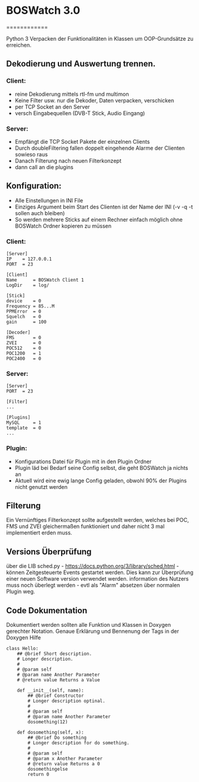 # BOSWatch 3.0
============


Python 3
Verpacken der Funktionalitäten in Klassen um OOP-Grundsätze zu erreichen.



## Dekodierung und Auswertung trennen.

### Client:
 - reine Dekodierung mittels rtl-fm und multimon
 - Keine Filter usw. nur die Dekoder, Daten verpacken, verschicken
 - per TCP Socket an den Server
 - versch Eingabequellen (DVB-T Stick, Audio Eingang)

 ### Server:
 - Empfängt die TCP Socket Pakete der einzelnen Clients
 - Durch doubleFiltering fallen doppelt eingehende Alarme der Clienten sowieso raus
 - Danach Filterung nach neuen Filterkonzept
 - dann call an die plugins



## Konfiguration:
- Alle Einstellungen in INI File
- Einziges Argument beim Start des Clienten ist der Name der INI (-v -q -t sollen auch bleiben)
- So werden mehrere Sticks auf einem Rechner einfach möglich ohne BOSWatch Ordner kopieren zu müssen

### Client:

```
[Server]
IP    = 127.0.0.1
PORT  = 23

[Client]
Name      = BOSWatch Client 1
LogDir    = log/

[Stick]
device    = 0
Frequency = 85...M
PPMError  = 0
Squelch   = 0
gain      = 100

[Decoder]
FMS       = 0
ZVEI      = 0
POC512    = 0
POC1200   = 1
POC2400   = 0
```

### Server:
```
[Server]
PORT  = 23

[Filter]
...

[Plugins]
MySQL     = 1
template  = 0
...
```

### Plugin:
- Konfigurations Datei für Plugin mit in den Plugin Ordner
- Plugin läd bei Bedarf seine Config selbst, die geht BOSWatch ja nichts an
- Aktuell wird eine ewig lange Config geladen, obwohl 90% der Plugins nicht genutzt werden



## Filterung
Ein Vernünftiges Filterkonzept sollte aufgestellt werden, welches bei POC, FMS und ZVEI gleichermaßen funktioniert
und daher nicht 3 mal implementiert erden muss.



## Versions Überprüfung

über die LIB sched.py - https://docs.python.org/3/library/sched.html - können Zeitgesteuerte Events gestartet werden.
Dies kann zur Überprüfung einer neuen Software version verwendet werden.
information des Nutzers muss noch überlegt werden - evtl als "Alarm" absetzen über normalen Plugin weg.



## Code Dokumentation
Dokumentiert werden sollten alle Funktion und Klassen in Doxygen gerechter Notation.
Genaue Erklärung und Bennenung der Tags in der Doxygen Hilfe
```
class Hello:
    ## @brief Short description.
    # Longer description.
    #
    # @param self
    # @param name Another Parameter
    # @return value Returns a Value

    def __init__(self, name):
        ## @brief Constructor
        # Longer description optinal.
        #
        # @param self
        # @param name Another Parameter
        dosomething(12)

    def dosomething(self, x):
        ## @brief Do something
        # Longer description for do something.
        #
        # @param self
        # @param x Another Parameter
        # @return value Returns a 0
        dosomethingelse
        return 0
```
